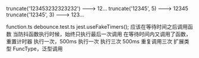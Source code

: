 truncate('123453232323232') ---> 12...
truncate('12345', 5) ---> 12345
truncate('12345', 3) ---> 123...

function.ts
debounce.test.ts
jest.useFakeTimers();
应该在等待时间之后调用函数
当防抖函数执行时候，始终只执行最后一次调用
在等待时间内又调用了函数，重置计时器
执行一次，500ms 执行一次
执行三次
500ms 重复调用三次
扩展类型 FuncType，泛型调用
